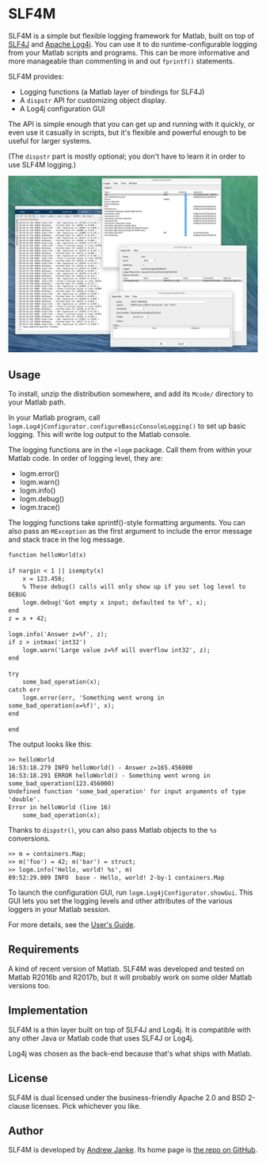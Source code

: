 SLF4M
======================

SLF4M is a simple but flexible logging framework for Matlab, built on top of [SLF4J](https://www.slf4j.org/) and [Apache Log4j](https://logging.apache.org/log4j/2.0/). You can use it to do runtime-configurable logging from your Matlab scripts and programs. This can be more informative and more manageable than commenting in and out `fprintf()` statements.

SLF4M provides:
* Logging functions (a Matlab layer of bindings for SLF4J)
* A `dispstr` API for customizing object display.
* A Log4j configuration GUI

The API is simple enough that you can get up and running with it quickly, or even use it casually in scripts, but it's flexible and powerful enough to be useful for larger systems.

(The `dispstr` part is mostly optional; you don't have to learn it in order to use SLF4M logging.)

![SLF4M screenshot showing log output and configuration GUI](doc/SLF4M-configurator-screenshot-scaled.png)

##  Usage

To install, unzip the distribution somewhere, and add its `Mcode/` directory
to your Matlab path.

In your Matlab program, call `logm.Log4jConfigurator.configureBasicConsoleLogging()`
to set up basic logging. This will write log output to the Matlab console.

The logging functions are in the `+logm` package. Call them from within your Matlab
code. In order of logging level, they are:

* logm.error()
* logm.warn()
* logm.info()
* logm.debug()
* logm.trace()

The logging functions take sprintf()-style formatting arguments. You can also pass
an `MException` as the first argument to include the error message and stack
trace in the log message.

```
function helloWorld(x)

if nargin < 1 || isempty(x)
    x = 123.456;
    % These debug() calls will only show up if you set log level to DEBUG
    logm.debug('Got empty x input; defaulted to %f', x);
end
z = x + 42;

logm.info('Answer z=%f', z);
if z > intmax('int32')
    logm.warn('Large value z=%f will overflow int32', z);
end

try
    some_bad_operation(x);
catch err
    logm.error(err, 'Something went wrong in some_bad_operation(x=%f)', x);
end

end
```

The output looks like this:

```
>> helloWorld
16:53:18.279 INFO helloWorld() - Answer z=165.456000
16:53:18.291 ERROR helloWorld() - Something went wrong in some_bad_operation(123.456000)
Undefined function 'some_bad_operation' for input arguments of type 'double'.
Error in helloWorld (line 16)
    some_bad_operation(x);
```

Thanks to `dispstr()`, you can also pass Matlab objects to the `%s` conversions.

```
>> m = containers.Map;
>> m('foo') = 42; m('bar') = struct;
>> logm.info('Hello, world! %s', m)
09:52:29.809 INFO  base - Hello, world! 2-by-1 containers.Map
```

To launch the configuration GUI, run `logm.Log4jConfigurator.showGui`. This GUI lets you set the logging levels and other attributes of the various loggers in your Matlab session.

For more details, see the [User's Guide](doc/UserGuide.md).

##  Requirements

A kind of recent version of Matlab. SLF4M was developed and tested on Matlab R2016b and R2017b, but it will probably work on some older Matlab versions too.

##  Implementation

SLF4M is a thin layer built on top of SLF4J and Log4j. It is compatible with any other Java or Matlab code that uses SLF4J or Log4j.

Log4j was chosen as the back-end because that's what ships with Matlab.

##  License

SLF4M is dual licensed under the business-friendly Apache 2.0 and BSD 2-clause licenses. Pick whichever you like.

##  Author

SLF4M is developed by [Andrew Janke](https://apjanke.net). Its home page is [the repo on GitHub](https://github.com/apjanke/SLF4M).

